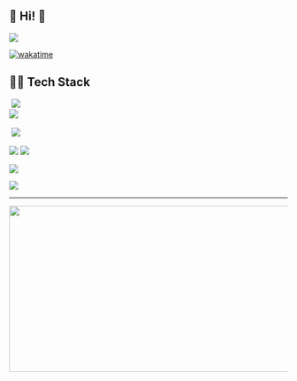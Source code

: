 

<!--
**ruukr8080/ruukr8080** is a ✨ _special_ ✨ repository because its `README.md` (this file) appears on your GitHub profile.

Here are some ideas to get you started:

- 🔭 I’m currently working on ...
- 🌱 I’m currently learning ...
- 👯 I’m looking to collaborate on ...
- 🤔 I’m looking for help with ...
- 💬 Ask me about ...
- 📫 How to reach me: ...
- 😄 Pronouns: ...
- ⚡ Fun fact: ...
-->
## 🌱 Hi! 🌱



[![](https://camo.githubusercontent.com/6c10b23792ce42b867a9558ab867c7b0e89cc9b2e73cc2854445c26261416593/68747470733a2f2f696d672e736869656c64732e696f2f62616467652f546953746f72792d3030303030303f7374796c653d666c61742d737175617265266c6f676f3d546973746f7279266c6f676f436f6c6f723d7768697465)](https://ruukr8082.tistory.com/)


[![wakatime](https://wakatime.com/badge/user/ebd2b175-f4a4-4518-8bd6-1857080e291b.svg)](https://wakatime.com/@ebd2b175-f4a4-4518-8bd6-1857080e291b)

  

## 👩‍💻 Tech Stack

[](https://github.com/kseenyoung/kseenyoung?tab=readme-ov-file#-tech-stack)

 [![](https://camo.githubusercontent.com/3a0d0c2b05a9f7fd71d98f824304e0dbde99f17561508145591939756cc28172/68747470733a2f2f696d672e736869656c64732e696f2f62616467652f4a4156412d3030373339363f7374796c653d666c61742d737175617265266c6f676f3d4a415641266c6f676f436f6c6f723d7768697465)](https://camo.githubusercontent.com/3a0d0c2b05a9f7fd71d98f824304e0dbde99f17561508145591939756cc28172/68747470733a2f2f696d672e736869656c64732e696f2f62616467652f4a4156412d3030373339363f7374796c653d666c61742d737175617265266c6f676f3d4a415641266c6f676f436f6c6f723d7768697465)   
[![](https://camo.githubusercontent.com/9f928b5741d38b7c49e0e111bde8e3e99f1be403b5c340fdb7e2228e818687b3/68747470733a2f2f696d672e736869656c64732e696f2f62616467652f537072696e67426f6f742d3644423333463f7374796c653d666c61742d737175617265266c6f676f3d537072696e67266c6f676f436f6c6f723d7768697465)](https://camo.githubusercontent.com/9f928b5741d38b7c49e0e111bde8e3e99f1be403b5c340fdb7e2228e818687b3/68747470733a2f2f696d672e736869656c64732e696f2f62616467652f537072696e67426f6f742d3644423333463f7374796c653d666c61742d737175617265266c6f676f3d537072696e67266c6f676f436f6c6f723d7768697465) 


 [![](https://camo.githubusercontent.com/0efa8fcd6f09597585ca1b0acbd5f64e77cae7c209143ae65eb517374df7daeb/68747470733a2f2f696d672e736869656c64732e696f2f62616467652f6d7973716c2d3434373941313f7374796c653d666c61742d737175617265266c6f676f3d6d7973716c266c6f676f436f6c6f723d7768697465)](https://camo.githubusercontent.com/0efa8fcd6f09597585ca1b0acbd5f64e77cae7c209143ae65eb517374df7daeb/68747470733a2f2f696d672e736869656c64732e696f2f62616467652f6d7973716c2d3434373941313f7374796c653d666c61742d737175617265266c6f676f3d6d7973716c266c6f676f436f6c6f723d7768697465)   
  
[![](https://camo.githubusercontent.com/73b945cf4e964d7f10a4d8ebf0cdcdb710f350c86dfdae3ba4f8d65105aa5efc/68747470733a2f2f696d672e736869656c64732e696f2f62616467652f4769742d4630353033323f7374796c653d666c61742d737175617265266c6f676f3d476974266c6f676f436f6c6f723d7768697465)](https://camo.githubusercontent.com/73b945cf4e964d7f10a4d8ebf0cdcdb710f350c86dfdae3ba4f8d65105aa5efc/68747470733a2f2f696d672e736869656c64732e696f2f62616467652f4769742d4630353033323f7374796c653d666c61742d737175617265266c6f676f3d476974266c6f676f436f6c6f723d7768697465) [![](https://camo.githubusercontent.com/56fc134fd021c1444d08daffee29f9103929444985da247c2c55b56a35bf3064/68747470733a2f2f696d672e736869656c64732e696f2f62616467652f4769746875622d3138313731373f7374796c653d666c61742d737175617265266c6f676f3d476974687562266c6f676f436f6c6f723d7768697465)](https://camo.githubusercontent.com/56fc134fd021c1444d08daffee29f9103929444985da247c2c55b56a35bf3064/68747470733a2f2f696d672e736869656c64732e696f2f62616467652f4769746875622d3138313731373f7374796c653d666c61742d737175617265266c6f676f3d476974687562266c6f676f436f6c6f723d7768697465)  


[![](https://camo.githubusercontent.com/f4c674f40b757ef742f1977d749186a177ce184255e4510c78045042c260d52f/68747470733a2f2f696d672e736869656c64732e696f2f62616467652f5562756e74752d4539353432303f7374796c653d666c61742d737175617265266c6f676f3d5562756e7475266c6f676f436f6c6f723d7768697465)](https://camo.githubusercontent.com/f4c674f40b757ef742f1977d749186a177ce184255e4510c78045042c260d52f/68747470733a2f2f696d672e736869656c64732e696f2f62616467652f5562756e74752d4539353432303f7374796c653d666c61742d737175617265266c6f676f3d5562756e7475266c6f676f436f6c6f723d7768697465)  


[![](https://camo.githubusercontent.com/c010cb160699613d7e1408cda30f82ccbcc31154db9becef21d999484d41ba2a/68747470733a2f2f696d672e736869656c64732e696f2f62616467652f4157532d2532334646393930302e7376673f7374796c653d666c61742d737175617265266c6f676f3d616d617a6f6e2d617773266c6f676f436f6c6f723d7768697465)](https://camo.githubusercontent.com/c010cb160699613d7e1408cda30f82ccbcc31154db9becef21d999484d41ba2a/68747470733a2f2f696d672e736869656c64732e696f2f62616467652f4157532d2532334646393930302e7376673f7374796c653d666c61742d737175617265266c6f676f3d616d617a6f6e2d617773266c6f676f436f6c6f723d7768697465)

---
<div href="https://github.com/devxb/gitanimals">
<img
  pointer-events : none;
  src="https://render.gitanimals.org/farms/ruukr8080"
  width="600"
  height="300"
/>
</div>
